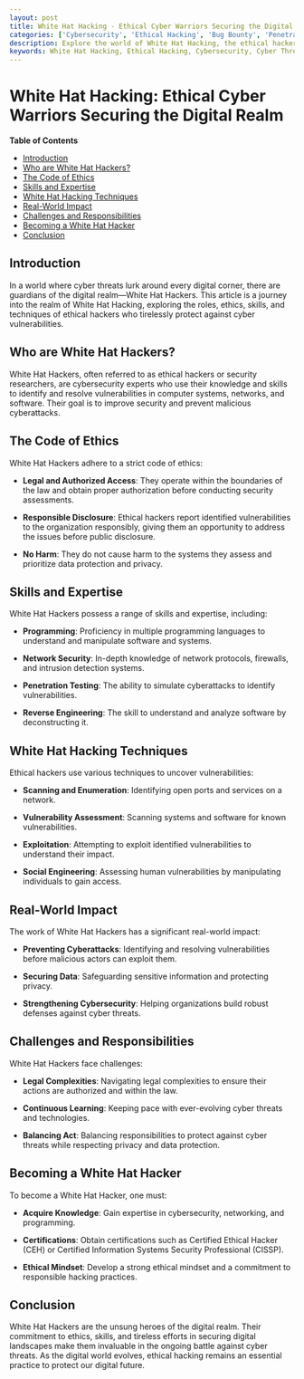 ```yaml
---
layout: post
title: White Hat Hacking - Ethical Cyber Warriors Securing the Digital Realm
categories: ['Cybersecurity', 'Ethical Hacking', 'Bug Bounty', 'Penetration Testing', 'White Hat Hacking']
description: Explore the world of White Hat Hacking, the ethical hackers who defend against cyber threats and vulnerabilities, and their critical role in cybersecurity.
keywords: White Hat Hacking, Ethical Hacking, Cybersecurity, Cyber Threats, Security Practices, Ethical Hackers
---
```

# White Hat Hacking: Ethical Cyber Warriors Securing the Digital Realm

**Table of Contents**

- [Introduction](#introduction)
- [Who are White Hat Hackers?](#who-are-white-hat-hackers)
- [The Code of Ethics](#the-code-of-ethics)
- [Skills and Expertise](#skills-and-expertise)
- [White Hat Hacking Techniques](#white-hat-hacking-techniques)
- [Real-World Impact](#real-world-impact)
- [Challenges and Responsibilities](#challenges-and-responsibilities)
- [Becoming a White Hat Hacker](#becoming-a-white-hat-hacker)
- [Conclusion](#conclusion)

## Introduction

In a world where cyber threats lurk around every digital corner, there are guardians of the digital realm—White Hat Hackers. This article is a journey into the realm of White Hat Hacking, exploring the roles, ethics, skills, and techniques of ethical hackers who tirelessly protect against cyber vulnerabilities.

## Who are White Hat Hackers?

White Hat Hackers, often referred to as ethical hackers or security researchers, are cybersecurity experts who use their knowledge and skills to identify and resolve vulnerabilities in computer systems, networks, and software. Their goal is to improve security and prevent malicious cyberattacks.

## The Code of Ethics

White Hat Hackers adhere to a strict code of ethics:

- **Legal and Authorized Access**: They operate within the boundaries of the law and obtain proper authorization before conducting security assessments.

- **Responsible Disclosure**: Ethical hackers report identified vulnerabilities to the organization responsibly, giving them an opportunity to address the issues before public disclosure.

- **No Harm**: They do not cause harm to the systems they assess and prioritize data protection and privacy.

## Skills and Expertise

White Hat Hackers possess a range of skills and expertise, including:

- **Programming**: Proficiency in multiple programming languages to understand and manipulate software and systems.

- **Network Security**: In-depth knowledge of network protocols, firewalls, and intrusion detection systems.

- **Penetration Testing**: The ability to simulate cyberattacks to identify vulnerabilities.

- **Reverse Engineering**: The skill to understand and analyze software by deconstructing it.

## White Hat Hacking Techniques

Ethical hackers use various techniques to uncover vulnerabilities:

- **Scanning and Enumeration**: Identifying open ports and services on a network.

- **Vulnerability Assessment**: Scanning systems and software for known vulnerabilities.

- **Exploitation**: Attempting to exploit identified vulnerabilities to understand their impact.

- **Social Engineering**: Assessing human vulnerabilities by manipulating individuals to gain access.

## Real-World Impact

The work of White Hat Hackers has a significant real-world impact:

- **Preventing Cyberattacks**: Identifying and resolving vulnerabilities before malicious actors can exploit them.

- **Securing Data**: Safeguarding sensitive information and protecting privacy.

- **Strengthening Cybersecurity**: Helping organizations build robust defenses against cyber threats.

## Challenges and Responsibilities

White Hat Hackers face challenges:

- **Legal Complexities**: Navigating legal complexities to ensure their actions are authorized and within the law.

- **Continuous Learning**: Keeping pace with ever-evolving cyber threats and technologies.

- **Balancing Act**: Balancing responsibilities to protect against cyber threats while respecting privacy and data protection.

## Becoming a White Hat Hacker

To become a White Hat Hacker, one must:

- **Acquire Knowledge**: Gain expertise in cybersecurity, networking, and programming.

- **Certifications**: Obtain certifications such as Certified Ethical Hacker (CEH) or Certified Information Systems Security Professional (CISSP).

- **Ethical Mindset**: Develop a strong ethical mindset and a commitment to responsible hacking practices.

## Conclusion

White Hat Hackers are the unsung heroes of the digital realm. Their commitment to ethics, skills, and tireless efforts in securing digital landscapes make them invaluable in the ongoing battle against cyber threats. As the digital world evolves, ethical hacking remains an essential practice to protect our digital future.
